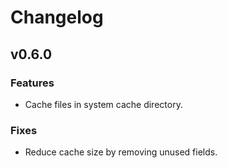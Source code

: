 # Changelog

## v0.6.0

### Features

* Cache files in system cache directory.

### Fixes

* Reduce cache size by removing unused fields.
